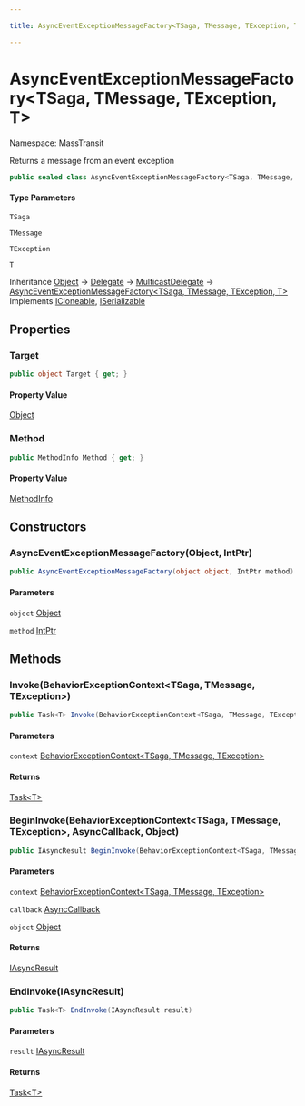 ```yaml
---

title: AsyncEventExceptionMessageFactory<TSaga, TMessage, TException, T>

---
```


# AsyncEventExceptionMessageFactory\<TSaga, TMessage, TException, T\>

Namespace: MassTransit

Returns a message from an event exception

```csharp
public sealed class AsyncEventExceptionMessageFactory<TSaga, TMessage, TException, T> : MulticastDelegate, ICloneable, ISerializable
```

#### Type Parameters

`TSaga`<br/>

`TMessage`<br/>

`TException`<br/>

`T`<br/>

Inheritance [Object](https://learn.microsoft.com/en-us/dotnet/api/system.object) → [Delegate](https://learn.microsoft.com/en-us/dotnet/api/system.delegate) → [MulticastDelegate](https://learn.microsoft.com/en-us/dotnet/api/system.multicastdelegate) → [AsyncEventExceptionMessageFactory\<TSaga, TMessage, TException, T\>](../masstransit/asynceventexceptionmessagefactory-4)<br/>
Implements [ICloneable](https://learn.microsoft.com/en-us/dotnet/api/system.icloneable), [ISerializable](https://learn.microsoft.com/en-us/dotnet/api/system.runtime.serialization.iserializable)

## Properties

### **Target**

```csharp
public object Target { get; }
```

#### Property Value

[Object](https://learn.microsoft.com/en-us/dotnet/api/system.object)<br/>

### **Method**

```csharp
public MethodInfo Method { get; }
```

#### Property Value

[MethodInfo](https://learn.microsoft.com/en-us/dotnet/api/system.reflection.methodinfo)<br/>

## Constructors

### **AsyncEventExceptionMessageFactory(Object, IntPtr)**

```csharp
public AsyncEventExceptionMessageFactory(object object, IntPtr method)
```

#### Parameters

`object` [Object](https://learn.microsoft.com/en-us/dotnet/api/system.object)<br/>

`method` [IntPtr](https://learn.microsoft.com/en-us/dotnet/api/system.intptr)<br/>

## Methods

### **Invoke(BehaviorExceptionContext\<TSaga, TMessage, TException\>)**

```csharp
public Task<T> Invoke(BehaviorExceptionContext<TSaga, TMessage, TException> context)
```

#### Parameters

`context` [BehaviorExceptionContext\<TSaga, TMessage, TException\>](../masstransit/behaviorexceptioncontext-3)<br/>

#### Returns

[Task\<T\>](https://learn.microsoft.com/en-us/dotnet/api/system.threading.tasks.task-1)<br/>

### **BeginInvoke(BehaviorExceptionContext\<TSaga, TMessage, TException\>, AsyncCallback, Object)**

```csharp
public IAsyncResult BeginInvoke(BehaviorExceptionContext<TSaga, TMessage, TException> context, AsyncCallback callback, object object)
```

#### Parameters

`context` [BehaviorExceptionContext\<TSaga, TMessage, TException\>](../masstransit/behaviorexceptioncontext-3)<br/>

`callback` [AsyncCallback](https://learn.microsoft.com/en-us/dotnet/api/system.asynccallback)<br/>

`object` [Object](https://learn.microsoft.com/en-us/dotnet/api/system.object)<br/>

#### Returns

[IAsyncResult](https://learn.microsoft.com/en-us/dotnet/api/system.iasyncresult)<br/>

### **EndInvoke(IAsyncResult)**

```csharp
public Task<T> EndInvoke(IAsyncResult result)
```

#### Parameters

`result` [IAsyncResult](https://learn.microsoft.com/en-us/dotnet/api/system.iasyncresult)<br/>

#### Returns

[Task\<T\>](https://learn.microsoft.com/en-us/dotnet/api/system.threading.tasks.task-1)<br/>
